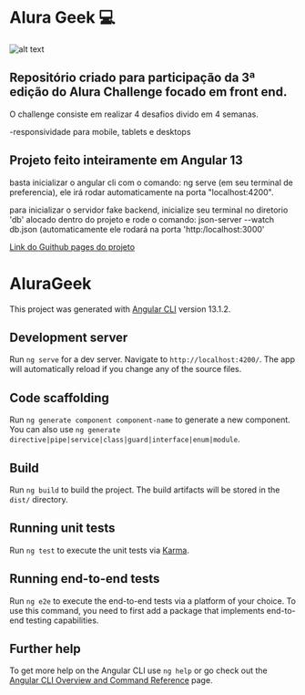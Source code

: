 # Alura Geek :computer:

![alt text](src/assets/projeto_alura_geek.png)

## Repositório criado para participação da 3ª edição do Alura Challenge focado em front end.
O challenge consiste em realizar 4 desafios divido em 4 semanas.

-responsividade para mobile, tablets e desktops

## Projeto feito inteiramente em Angular 13

basta inicializar o angular cli com o comando: ng serve (em seu terminal de preferencia), ele irá rodar automaticamente na porta "localhost:4200".

para inicializar o servidor fake backend, inicialize seu terminal no diretorio 'db' alocado dentro do projeto e rode o comando: json-server --watch db.json 
(automaticamente ele rodará na porta 'http:/localhost:3000'


[Link do Guithub pages do projeto](https://github.com/guswebhead/AluraGeek)

# AluraGeek

This project was generated with [Angular CLI](https://github.com/angular/angular-cli) version 13.1.2.

## Development server

Run `ng serve` for a dev server. Navigate to `http://localhost:4200/`. The app will automatically reload if you change any of the source files.

## Code scaffolding

Run `ng generate component component-name` to generate a new component. You can also use `ng generate directive|pipe|service|class|guard|interface|enum|module`.

## Build

Run `ng build` to build the project. The build artifacts will be stored in the `dist/` directory.

## Running unit tests

Run `ng test` to execute the unit tests via [Karma](https://karma-runner.github.io).

## Running end-to-end tests

Run `ng e2e` to execute the end-to-end tests via a platform of your choice. To use this command, you need to first add a package that implements end-to-end testing capabilities.

## Further help

To get more help on the Angular CLI use `ng help` or go check out the [Angular CLI Overview and Command Reference](https://angular.io/cli) page.
